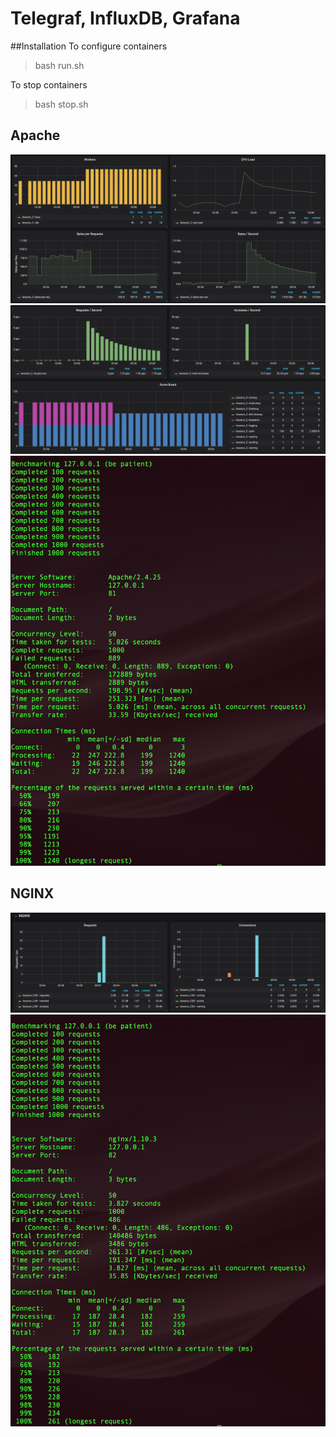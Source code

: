 # Telegraf, InfluxDB, Grafana

##Installation
To configure containers
> bash run.sh

To stop containers
> bash stop.sh

## Apache
![Apache metrics 1](/image/apache_metrics_1.png)
![Apache metrics 2](/image/apache_metrics_2.png)
![Apache terminal metrics](/image/apache_terminal.png)

## NGINX
![Nginx metrics](/image/nginx_metrics.png)
![Nginx terminal metrics](/image/nginx_terminal.png)